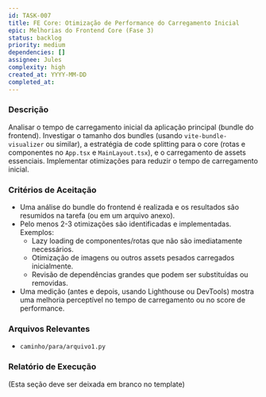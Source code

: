 ```yaml
---
id: TASK-007
title: FE Core: Otimização de Performance do Carregamento Inicial
epic: Melhorias do Frontend Core (Fase 3)
status: backlog
priority: medium
dependencies: []
assignee: Jules
complexity: high
created_at: YYYY-MM-DD
completed_at:
---
```


### Descrição

Analisar o tempo de carregamento inicial da aplicação principal (bundle do frontend). Investigar o tamanho dos bundles (usando `vite-bundle-visualizer` ou similar), a estratégia de code splitting para o core (rotas e componentes no `App.tsx` e `MainLayout.tsx`), e o carregamento de assets essenciais. Implementar otimizações para reduzir o tempo de carregamento inicial.

### Critérios de Aceitação

- Uma análise do bundle do frontend é realizada e os resultados são resumidos na tarefa (ou em um arquivo anexo).
- Pelo menos 2-3 otimizações são identificadas e implementadas. Exemplos:
    - Lazy loading de componentes/rotas que não são imediatamente necessários.
    - Otimização de imagens ou outros assets pesados carregados inicialmente.
    - Revisão de dependências grandes que podem ser substituídas ou removidas.
- Uma medição (antes e depois, usando Lighthouse ou DevTools) mostra uma melhoria perceptível no tempo de carregamento ou no score de performance.

### Arquivos Relevantes

* `caminho/para/arquivo1.py`

### Relatório de Execução

(Esta seção deve ser deixada em branco no template)
